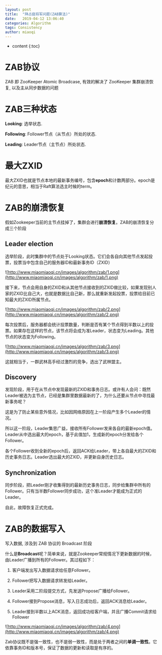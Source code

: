 ```yaml
---
layout: post
title:  "拜占庭将军问题(ZAB算法)"
date:   2019-04-12 13:06:40
categories: Algorithm
tags: Consistency
author: miaoqi
---
```


* content
{:toc}
# ZAB协议

ZAB 即 ZooKeeper Atomic Broadcase, 有效的解决了 ZooKeeper 集群崩溃恢复, 以及主从同步数据的问题

# ZAB三种状态

**Looking**: 选举状态.

**Following**: Follower节点（从节点）所处的状态.

**Leading**: Leader节点（主节点）所处状态.

# **最大ZXID**

最大ZXID也就是节点本地的最新事务编号，包含**epoch**和计数两部分。epoch是纪元的意思，相当于Raft算法选主时候的term。

# ZAB的崩溃恢复

假如Zookeeper当前的主节点挂掉了，集群会进行**崩溃恢复**。ZAB的崩溃恢复分成三个阶段

## Leader election

选举阶段，此时集群中的节点处于Looking状态。它们会各自向其他节点发起投票，投票当中包含自己的服务器ID和最新事务ID（ZXID）

![http://www.miaomiaoqi.cn/images/algorithm/zab/1.png](http://www.miaomiaoqi.cn/images/algorithm/zab/1.png)

接下来，节点会用自身的ZXID和从其他节点接收到的ZXID做比较，如果发现别人家的ZXID比自己大，也就是数据比自己新，那么就重新发起投票，投票给目前已知最大的ZXID所属节点。

![http://www.miaomiaoqi.cn/images/algorithm/zab/2.png](http://www.miaomiaoqi.cn/images/algorithm/zab/2.png)

每次投票后，服务器都会统计投票数量，判断是否有某个节点得到半数以上的投票。如果存在这样的节点，该节点将会成为准Leader，状态变为Leading。其他节点的状态变为Following。

![http://www.miaomiaoqi.cn/images/algorithm/zab/3.png](http://www.miaomiaoqi.cn/images/algorithm/zab/3.png)

这就相当于，一群武林高手经过激烈的竞争，选出了武林盟主。

## Discovery

发现阶段，用于在从节点中发现最新的ZXID和事务日志。或许有人会问：既然Leader被选为主节点，已经是集群里数据最新的了，为什么还要从节点中寻找最新事务呢？

这是为了防止某些意外情况，比如因网络原因在上一阶段产生多个Leader的情况。

所以这一阶段，Leader集思广益，接收所有Follower发来各自的最新epoch值。Leader从中选出最大的epoch，基于此值加1，生成新的epoch分发给各个Follower。

各个Follower收到全新的epoch后，返回ACK给Leader，带上各自最大的ZXID和历史事务日志。Leader选出最大的ZXID，并更新自身历史日志。

## Synchronization

同步阶段，把Leader刚才收集得到的最新历史事务日志，同步给集群中所有的Follower。只有当半数Follower同步成功，这个准Leader才能成为正式的Leader。

自此，故障恢复正式完成。

# ZAB的数据写入

写入数据, 涉及到 ZAB 协议的 Broadcast 阶段

什么是**Broadcast**呢？简单来说，就是Zookeeper常规情况下更新数据的时候，由Leader广播到所有的Follower。其过程如下：

1. 客户端发出写入数据请求给任意Follower。

2. Follower把写入数据请求转发给Leader。

3. Leader采用二阶段提交方式，先发送Propose广播给Follower。

4. Follower接到Propose消息，写入日志成功后，返回ACK消息给Leader。

5. Leader接到半数以上ACK消息，返回成功给客户端，并且广播Commit请求给Follower

![http://www.miaomiaoqi.cn/images/algorithm/zab/4.png](http://www.miaomiaoqi.cn/images/algorithm/zab/4.png)

Zab协议既不是强一致性，也不是弱一致性，而是处于两者之间的**单调一致性**。它依靠事务ID和版本号，保证了数据的更新和读取是有序的。



